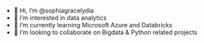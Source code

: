 - 👋 Hi, I’m @sophiagracelydia
- 👀 I’m interested in data analytics
- 🌱 I’m currently learning Microsoft Azure and Databricks
- 💞️ I’m looking to collaborate on Bigdata & Python related projects

<!---
sophiagracelydia/sophiagracelydia is a ✨ special ✨ repository because its `README.md` (this file) appears on your GitHub profile.
You can click the Preview link to take a look at your changes.
--->
